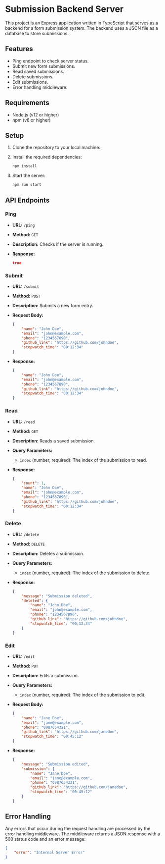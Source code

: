 # Submission Backend Server

This project is an Express application written in TypeScript that serves as a backend for a form submission system. The backend uses a JSON file as a database to store submissions.

## Features

- Ping endpoint to check server status.
- Submit new form submissions.
- Read saved submissions.
- Delete submissions.
- Edit submissions.
- Error handling middleware.

## Requirements

- Node.js (v12 or higher)
- npm (v6 or higher)

## Setup

1. Clone the repository to your local machine:


2. Install the required dependencies:

    ```bash
    npm install
    ```

3. Start the server:

    ```bash
    npm run start
    ```

## API Endpoints

### Ping

- **URL:** `/ping`
- **Method:** `GET`
- **Description:** Checks if the server is running.
- **Response:**

    ```json
    true
    ```

### Submit

- **URL:** `/submit`
- **Method:** `POST`
- **Description:** Submits a new form entry.
- **Request Body:**

    ```json
    {
        "name": "John Doe",
        "email": "john@example.com",
        "phone": "1234567890",
        "github_link": "https://github.com/johndoe",
        "stopwatch_time": "00:12:34"
    }
    ```

- **Response:**

    ```json
    {
        "name": "John Doe",
        "email": "john@example.com",
        "phone": "1234567890",
        "github_link": "https://github.com/johndoe",
        "stopwatch_time": "00:12:34"
    }
    ```

### Read

- **URL:** `/read`
- **Method:** `GET`
- **Description:** Reads a saved submission.
- **Query Parameters:**

    - `index` (number, required): The index of the submission to read.

- **Response:**

    ```json
    {
        "count": 1,
        "name": "John Doe",
        "email": "john@example.com",
        "phone": "1234567890",
        "github_link": "https://github.com/johndoe",
        "stopwatch_time": "00:12:34"
    }
    ```

### Delete

- **URL:** `/delete`
- **Method:** `DELETE`
- **Description:** Deletes a submission.
- **Query Parameters:**

    - `index` (number, required): The index of the submission to delete.

- **Response:**

    ```json
    {
        "message": "Submission deleted",
        "deleted": {
            "name": "John Doe",
            "email": "john@example.com",
            "phone": "1234567890",
            "github_link": "https://github.com/johndoe",
            "stopwatch_time": "00:12:34"
        }
    }
    ```

### Edit

- **URL:** `/edit`
- **Method:** `PUT`
- **Description:** Edits a submission.
- **Query Parameters:**

    - `index` (number, required): The index of the submission to edit.

- **Request Body:**

    ```json
    {
        "name": "Jane Doe",
        "email": "jane@example.com",
        "phone": "0987654321",
        "github_link": "https://github.com/janedoe",
        "stopwatch_time": "00:45:12"
    }
    ```

- **Response:**

    ```json
    {
        "message": "Submission edited",
        "submission": {
            "name": "Jane Doe",
            "email": "jane@example.com",
            "phone": "0987654321",
            "github_link": "https://github.com/janedoe",
            "stopwatch_time": "00:45:12"
        }
    }
    ```

## Error Handling

Any errors that occur during the request handling are processed by the error handling middleware. The middleware returns a JSON response with a 500 status code and an error message:

```json
{
    "error": "Internal Server Error"
}
